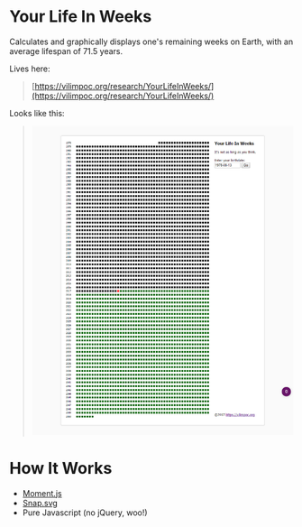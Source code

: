 # Your Life In Weeks

Calculates and graphically displays one's remaining weeks on Earth, with an average lifespan of 71.5 years.

Lives here:
> [https://vilimpoc.org/research/YourLifeInWeeks/](https://vilimpoc.org/research/YourLifeInWeeks/)

Looks like this:
> ![Screenshot](yliw.png)

# How It Works

* [Moment.js](https://momentjs.com/)
* [Snap.svg](http://snapsvg.io)
* Pure Javascript (no jQuery, woo!)
